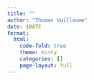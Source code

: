 ```yaml
---
title: ""
author: "Thomas Vuillaume"
date: $DATE
format:
  html:
    code-fold: true
    theme: minty
    categories: []
    page-layout: full
---
```

